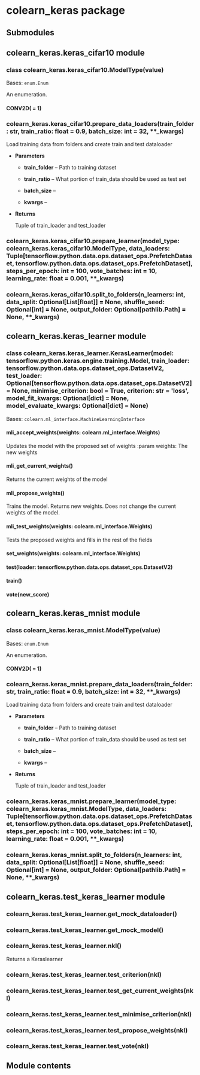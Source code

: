 # colearn_keras package

## Submodules

## colearn_keras.keras_cifar10 module


### class colearn_keras.keras_cifar10.ModelType(value)
Bases: `enum.Enum`

An enumeration.


#### CONV2D( = 1)

### colearn_keras.keras_cifar10.prepare_data_loaders(train_folder: str, train_ratio: float = 0.9, batch_size: int = 32, \*\*_kwargs)
Load training data from folders and create train and test dataloader


* **Parameters**

    
    * **train_folder** – Path to training dataset


    * **train_ratio** – What portion of train_data should be used as test set


    * **batch_size** – 


    * **kwargs** – 



* **Returns**

    Tuple of train_loader and test_loader



### colearn_keras.keras_cifar10.prepare_learner(model_type: colearn_keras.keras_cifar10.ModelType, data_loaders: Tuple[tensorflow.python.data.ops.dataset_ops.PrefetchDataset, tensorflow.python.data.ops.dataset_ops.PrefetchDataset], steps_per_epoch: int = 100, vote_batches: int = 10, learning_rate: float = 0.001, \*\*_kwargs)

### colearn_keras.keras_cifar10.split_to_folders(n_learners: int, data_split: Optional[List[float]] = None, shuffle_seed: Optional[int] = None, output_folder: Optional[pathlib.Path] = None, \*\*_kwargs)
## colearn_keras.keras_learner module


### class colearn_keras.keras_learner.KerasLearner(model: tensorflow.python.keras.engine.training.Model, train_loader: tensorflow.python.data.ops.dataset_ops.DatasetV2, test_loader: Optional[tensorflow.python.data.ops.dataset_ops.DatasetV2] = None, minimise_criterion: bool = True, criterion: str = 'loss', model_fit_kwargs: Optional[dict] = None, model_evaluate_kwargs: Optional[dict] = None)
Bases: `colearn.ml_interface.MachineLearningInterface`


#### mli_accept_weights(weights: colearn.ml_interface.Weights)
Updates the model with the proposed set of weights
:param weights: The new weights


#### mli_get_current_weights()
Returns the current weights of the model


#### mli_propose_weights()
Trains the model. Returns new weights. Does not change the current weights of the model.


#### mli_test_weights(weights: colearn.ml_interface.Weights)
Tests the proposed weights and fills in the rest of the fields


#### set_weights(weights: colearn.ml_interface.Weights)

#### test(loader: tensorflow.python.data.ops.dataset_ops.DatasetV2)

#### train()

#### vote(new_score)
## colearn_keras.keras_mnist module


### class colearn_keras.keras_mnist.ModelType(value)
Bases: `enum.Enum`

An enumeration.


#### CONV2D( = 1)

### colearn_keras.keras_mnist.prepare_data_loaders(train_folder: str, train_ratio: float = 0.9, batch_size: int = 32, \*\*_kwargs)
Load training data from folders and create train and test dataloader


* **Parameters**

    
    * **train_folder** – Path to training dataset


    * **train_ratio** – What portion of train_data should be used as test set


    * **batch_size** – 


    * **kwargs** – 



* **Returns**

    Tuple of train_loader and test_loader



### colearn_keras.keras_mnist.prepare_learner(model_type: colearn_keras.keras_mnist.ModelType, data_loaders: Tuple[tensorflow.python.data.ops.dataset_ops.PrefetchDataset, tensorflow.python.data.ops.dataset_ops.PrefetchDataset], steps_per_epoch: int = 100, vote_batches: int = 10, learning_rate: float = 0.001, \*\*_kwargs)

### colearn_keras.keras_mnist.split_to_folders(n_learners: int, data_split: Optional[List[float]] = None, shuffle_seed: Optional[int] = None, output_folder: Optional[pathlib.Path] = None, \*\*_kwargs)
## colearn_keras.test_keras_learner module


### colearn_keras.test_keras_learner.get_mock_dataloader()

### colearn_keras.test_keras_learner.get_mock_model()

### colearn_keras.test_keras_learner.nkl()
Returns a Keraslearner


### colearn_keras.test_keras_learner.test_criterion(nkl)

### colearn_keras.test_keras_learner.test_get_current_weights(nkl)

### colearn_keras.test_keras_learner.test_minimise_criterion(nkl)

### colearn_keras.test_keras_learner.test_propose_weights(nkl)

### colearn_keras.test_keras_learner.test_vote(nkl)
## Module contents
